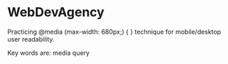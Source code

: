 # WebDevAgency

Practicing  @media (max-width: 680px;) { }   technique for mobile/desktop user readability. 

Key words are: media query
